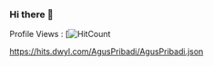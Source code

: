### Hi there 👋

Profile Views : [![HitCount](https://img.shields.io/endpoint?url=https%3A%2F%2Fhits.dwyl.com%2FAgusPribadi%2FAgusPribadi.json%3Fcolor%3Dpink)

  https://hits.dwyl.com/AgusPribadi/AgusPribadi.json
   

<!--
**AgusPribadi/AgusPribadi** is a ✨ _special_ ✨ repository because its `README.md` (this file) appears on your GitHub profile.

Here are some ideas to get you started:

- 🔭 I’m currently working on ...
- 🌱 I’m currently learning ...
- 👯 I’m looking to collaborate on ...
- 🤔 I’m looking for help with ...
- 💬 Ask me about ...
- 📫 How to reach me: ...
- 😄 Pronouns: ...
- ⚡ Fun fact: ...
-->
